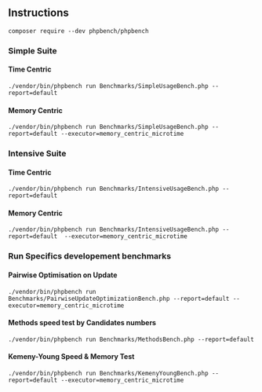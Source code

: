 ## Instructions

``` composer require --dev phpbench/phpbench ```

### Simple Suite
#### Time Centric
``` ./vendor/bin/phpbench run Benchmarks/SimpleUsageBench.php --report=default ```
#### Memory Centric
``` ./vendor/bin/phpbench run Benchmarks/SimpleUsageBench.php --report=default --executor=memory_centric_microtime ```


### Intensive Suite
#### Time Centric
``` ./vendor/bin/phpbench run Benchmarks/IntensiveUsageBench.php --report=default ```
#### Memory Centric
``` ./vendor/bin/phpbench run Benchmarks/IntensiveUsageBench.php --report=default  --executor=memory_centric_microtime ```


### Run Specifics developement benchmarks

#### Pairwise Optimisation on Update

``` ./vendor/bin/phpbench run Benchmarks/PairwiseUpdateOptimizationBench.php --report=default --executor=memory_centric_microtime ```

#### Methods speed test by Candidates numbers

``` ./vendor/bin/phpbench run Benchmarks/MethodsBench.php --report=default ```

#### Kemeny-Young Speed & Memory Test

``` ./vendor/bin/phpbench run Benchmarks/KemenyYoungBench.php --report=default --executor=memory_centric_microtime ```